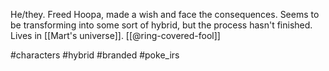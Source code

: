 He/they. Freed Hoopa, made a wish and face the consequences. Seems to be transforming into some sort of hybrid, but the process hasn't finished. Lives in [[Mart's universe]]. [[@ring-covered-fool]]

#characters #hybrid #branded #poke_irs